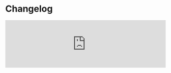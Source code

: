 # Changelog  <a href="https://www.eblasoft.com.tr/espocrm-extension-page/print" target="_blank" id="ext-version" data-id="636b5e37ac9967036"></a>

<iframe width="100%" scrolling="yes" frameborder="0" class="changelog" src="https://crm.eblasoft.com.tr/?entryPoint=changeLog&exId=636b5e37ac9967036" allowfullscreen></iframe>
